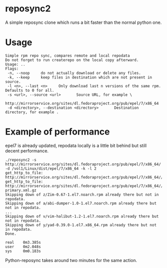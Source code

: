 # reposync2
A simple reposync clone which runs a bit faster than the normal python one.

# Usage
```./reposync2
Simple rpm repo sync, compares remote and local repodata
Do not forget to run createrepo on the local copy afterward.
Usage: ..
Flags:
 -n, --noop     do not actually download or delete any files.
 -k, --keep     keep files in destination which are not present in source.
 -l <n>, --last <n>     Only download last n versions of the same rpm. Defaults to 0 for all.
 -s <url>, --source <url>       Source URL, for example \
                http://mirrorservice.org/sites/dl.fedoraproject.org/pub/epel/7/x86_64
 -d <directory>, --destination <directory>       Destination directory, for example .

```

# Example of performance
epel7 is already updated, repodata locally is a little bit behind but still decent performance.

```$ time make epel
./reposync2 -s http://mirrorservice.org/sites/dl.fedoraproject.org/pub/epel/7/x86_64/ -d /vol1/Linux/dist/epel/7/x86_64 -k -l 2
get_http_to_file: http://mirrorservice.org/sites/dl.fedoraproject.org/pub/epel/7/x86_64//repodata/repomd.xml
get_http_to_file: http://mirrorservice.org/sites/dl.fedoraproject.org/pub/epel/7/x86_64//repodata/72ef0a25b29a981d6d0bf196a7e61bbe1c730f40c8abce104f7a54d30d07b0f9-primary.xml.gz
Skipping down of z/Zim-0.67-1.el7.noarch.rpm already there but not in repodata.
Skipping down of a/abi-dumper-1.0-1.el7.noarch.rpm already there but not in repodata.
...
Skipping down of v/vim-halibut-1.2-1.el7.noarch.rpm already there but not in repodata.
Skipping down of y/yad-0.39.0-1.el7.x86_64.rpm already there but not in repodata.
Done.

real    0m3.385s
user    0m2.048s
sys     0m0.183s
```

Python-reposync takes around two minutes for the same action.

